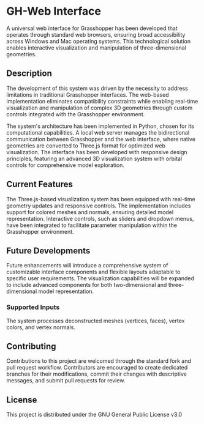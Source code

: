 # GH-Web Interface

A universal web interface for Grasshopper has been developed that operates through standard web browsers, ensuring broad accessibility across Windows and Mac operating systems. This technological solution enables interactive visualization and manipulation of three-dimensional geometries.

## Description

The development of this system was driven by the necessity to address limitations in traditional Grasshopper interfaces. The web-based implementation eliminates compatibility constraints while enabling real-time visualization and manipulation of complex 3D geometries through custom controls integrated with the Grasshopper environment.

The system's architecture has been implemented in Python, chosen for its computational capabilities. A local web server manages the bidirectional communication between Grasshopper and the web interface, where native geometries are converted to Three.js format for optimized web visualization. The interface has been developed with responsive design principles, featuring an advanced 3D visualization system with orbital controls for comprehensive model exploration.

## Current Features

The Three.js-based visualization system has been equipped with real-time geometry updates and responsive controls. The implementation includes support for colored meshes and normals, ensuring detailed model representation. Interactive controls, such as sliders and dropdown menus, have been integrated to facilitate parameter manipulation within the Grasshopper environment.

## Future Developments

Future enhancements will introduce a comprehensive system of customizable interface components and flexible layouts adaptable to specific user requirements. The visualization capabilities will be expanded to include advanced components for both two-dimensional and three-dimensional model representation.

### Supported Inputs

The system processes deconstructed meshes (vertices, faces), vertex colors, and vertex normals.

## Contributing

Contributions to this project are welcomed through the standard fork and pull request workflow. Contributors are encouraged to create dedicated branches for their modifications, commit their changes with descriptive messages, and submit pull requests for review.

## License

This project is distributed under the GNU General Public License v3.0
